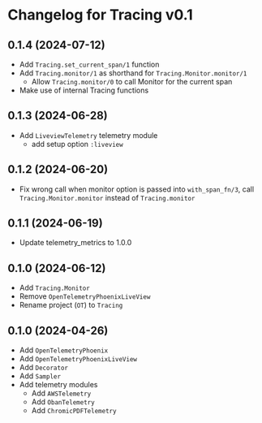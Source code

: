 # Changelog for Tracing v0.1 

## 0.1.4 (2024-07-12)

* Add `Tracing.set_current_span/1` function
* Add `Tracing.monitor/1` as shorthand for `Tracing.Monitor.monitor/1`
    * Allow `Tracing.monitor/0` to call Monitor for the current span
* Make use of internal Tracing functions

## 0.1.3 (2024-06-28)

* Add `LiveviewTelemetry` telemetry module
  * add setup option `:liveview`

## 0.1.2 (2024-06-20)

* Fix wrong call when monitor option is passed into `with_span_fn/3`, call `Tracing.Monitor.monitor` instead of
  `Tracing.monitor`

## 0.1.1 (2024-06-19)

* Update telemetry_metrics to 1.0.0

## 0.1.0 (2024-06-12)

* Add `Tracing.Monitor`
* Remove `OpenTelemetryPhoenixLiveView`
* Rename project (`OT`) to `Tracing`

## 0.1.0 (2024-04-26)

* Add `OpenTelemetryPhoenix`
* Add `OpenTelemetryPhoenixLiveView`
* Add `Decorator`
* Add `Sampler`
* Add telemetry modules
    * Add `AWSTelemetry`
    * Add `ObanTelemetry`
    * Add `ChromicPDFTelemetry`

